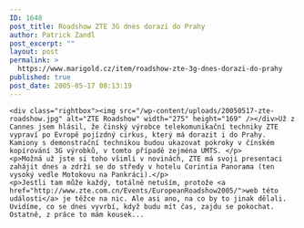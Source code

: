 ```yaml
---
ID: 1648
post_title: Roadshow ZTE 3G dnes dorazí do Prahy
author: Patrick Zandl
post_excerpt: ""
layout: post
permalink: >
  https://www.marigold.cz/item/roadshow-zte-3g-dnes-dorazi-do-prahy
published: true
post_date: 2005-05-17 08:13:19
---
```

	<div class="rightbox"><img src="/wp-content/uploads/20050517-zte-roadshow.jpg" alt="ZTE Roadshow" width="275" height="169" /></div>Už z Cannes jsem hlásil, že činský výrobce telekomunikační techniky ZTE vypraví po Evropě pojízdný cirkus, který má dorazit i do Prahy. Kamiony s demonstrační technikou budou ukazovat pokroky v čínském kopírování 3G výrobků, v tomto případě zejména UMTS. </p>
	<p>Možná už jste si toho všimli v novinách, ZTE má svoji presentaci zahájit dnes a zdrží se do středy v hotelu Corintia Panorama (ten vysoký vedle Motokovu na Pankráci).</p>
	<p>Jestli tam může každý, totálně netuším, protože <a href="http://www.zte.com.cn/Events/EuropeanRoadshow2005/">web této události</a> je těžce na nic. Ale asi ano, na co by to jinak dělali. Uvidíme, co se dnes vyvrbí, když budu mít čas, zajdu se pokochat. Ostatně, z práce to mám kousek...
</p>